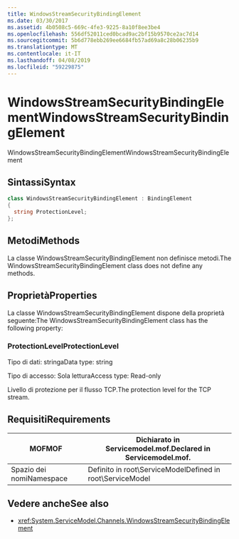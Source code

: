 ```yaml
---
title: WindowsStreamSecurityBindingElement
ms.date: 03/30/2017
ms.assetid: 4b0508c5-669c-4fe3-9225-8a10f8ee3be4
ms.openlocfilehash: 556df52011ced0bcad9ac2bf15b9570ce2ac7d14
ms.sourcegitcommit: 5b6d778ebb269ee6684fb57ad69a8c28b06235b9
ms.translationtype: MT
ms.contentlocale: it-IT
ms.lasthandoff: 04/08/2019
ms.locfileid: "59229875"
---
```

# <a name="windowsstreamsecuritybindingelement"></a><span data-ttu-id="0ca84-102">WindowsStreamSecurityBindingElement</span><span class="sxs-lookup"><span data-stu-id="0ca84-102">WindowsStreamSecurityBindingElement</span></span>
<span data-ttu-id="0ca84-103">WindowsStreamSecurityBindingElement</span><span class="sxs-lookup"><span data-stu-id="0ca84-103">WindowsStreamSecurityBindingElement</span></span>  
  
## <a name="syntax"></a><span data-ttu-id="0ca84-104">Sintassi</span><span class="sxs-lookup"><span data-stu-id="0ca84-104">Syntax</span></span>  
  
```csharp
class WindowsStreamSecurityBindingElement : BindingElement  
{  
  string ProtectionLevel;  
};  
```  
  
## <a name="methods"></a><span data-ttu-id="0ca84-105">Metodi</span><span class="sxs-lookup"><span data-stu-id="0ca84-105">Methods</span></span>  
 <span data-ttu-id="0ca84-106">La classe WindowsStreamSecurityBindingElement non definisce metodi.</span><span class="sxs-lookup"><span data-stu-id="0ca84-106">The WindowsStreamSecurityBindingElement class does not define any methods.</span></span>  
  
## <a name="properties"></a><span data-ttu-id="0ca84-107">Proprietà</span><span class="sxs-lookup"><span data-stu-id="0ca84-107">Properties</span></span>  
 <span data-ttu-id="0ca84-108">La classe WindowsStreamSecurityBindingElement dispone della proprietà seguente:</span><span class="sxs-lookup"><span data-stu-id="0ca84-108">The WindowsStreamSecurityBindingElement class has the following property:</span></span>  
  
### <a name="protectionlevel"></a><span data-ttu-id="0ca84-109">ProtectionLevel</span><span class="sxs-lookup"><span data-stu-id="0ca84-109">ProtectionLevel</span></span>  
 <span data-ttu-id="0ca84-110">Tipo di dati: stringa</span><span class="sxs-lookup"><span data-stu-id="0ca84-110">Data type: string</span></span>  
  
 <span data-ttu-id="0ca84-111">Tipo di accesso: Sola lettura</span><span class="sxs-lookup"><span data-stu-id="0ca84-111">Access type: Read-only</span></span>  
  
 <span data-ttu-id="0ca84-112">Livello di protezione per il flusso TCP.</span><span class="sxs-lookup"><span data-stu-id="0ca84-112">The protection level for the TCP stream.</span></span>  
  
## <a name="requirements"></a><span data-ttu-id="0ca84-113">Requisiti</span><span class="sxs-lookup"><span data-stu-id="0ca84-113">Requirements</span></span>  
  
|<span data-ttu-id="0ca84-114">MOF</span><span class="sxs-lookup"><span data-stu-id="0ca84-114">MOF</span></span>|<span data-ttu-id="0ca84-115">Dichiarato in Servicemodel.mof.</span><span class="sxs-lookup"><span data-stu-id="0ca84-115">Declared in Servicemodel.mof.</span></span>|  
|---------|-----------------------------------|  
|<span data-ttu-id="0ca84-116">Spazio dei nomi</span><span class="sxs-lookup"><span data-stu-id="0ca84-116">Namespace</span></span>|<span data-ttu-id="0ca84-117">Definito in root\ServiceModel</span><span class="sxs-lookup"><span data-stu-id="0ca84-117">Defined in root\ServiceModel</span></span>|  
  
## <a name="see-also"></a><span data-ttu-id="0ca84-118">Vedere anche</span><span class="sxs-lookup"><span data-stu-id="0ca84-118">See also</span></span>

- <xref:System.ServiceModel.Channels.WindowsStreamSecurityBindingElement>
